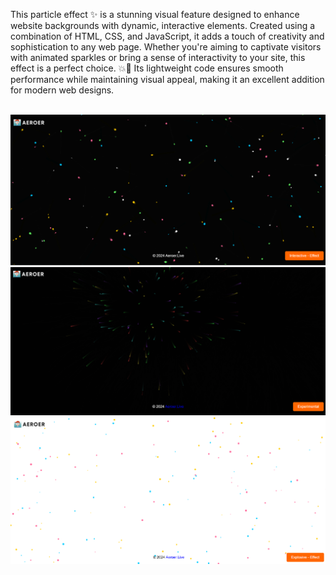 <p>This particle effect ✨ is a stunning visual feature designed to enhance website backgrounds with dynamic, interactive elements. Created using a combination of HTML, CSS, and JavaScript, it adds a touch of creativity and sophistication to any web page. Whether you're aiming to captivate visitors with animated sparkles or bring a sense of interactivity to your site, this effect is a perfect choice. 💥🚀 Its lightweight code ensures smooth performance while maintaining visual appeal, making it an excellent addition for modern web designs.</p>

<br>

<img src="img/screen/Particle-Effect01.png" Styles="border-radius: 10px;" alt="Particle-Effect">

<br>

<img src="img/screen/Particle-Effect02.png" Styles="border-radius: 10px;" alt="Particle-Effect">

<br>

<img src="img/screen/Particle-Effect03.png" Styles="border-radius: 10px;" alt="Particle-Effect">